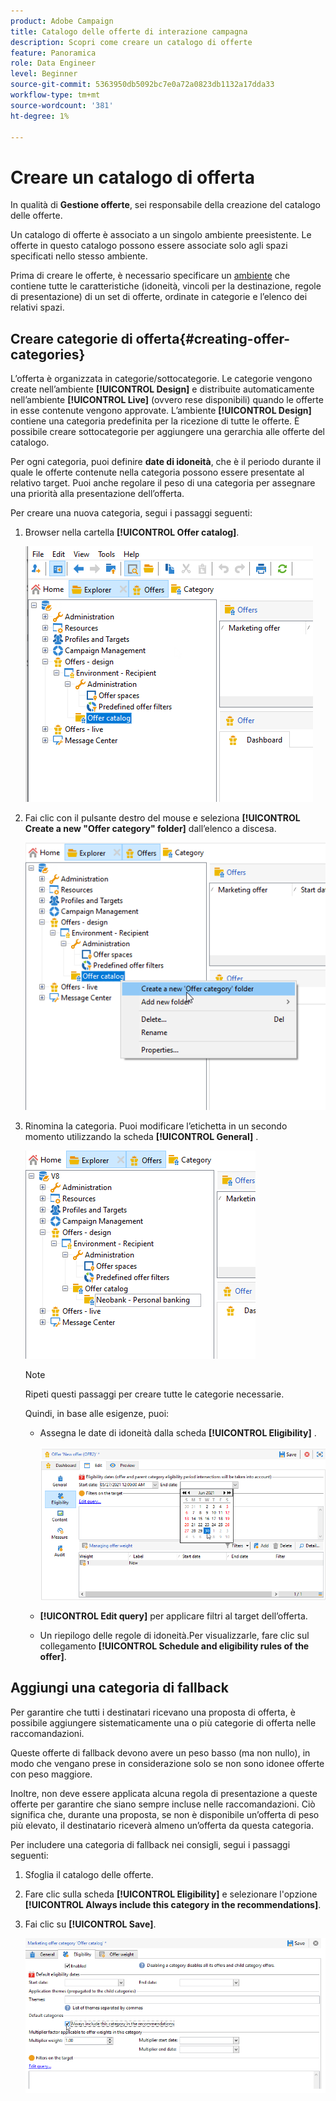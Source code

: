 ```yaml
---
product: Adobe Campaign
title: Catalogo delle offerte di interazione campagna
description: Scopri come creare un catalogo di offerte
feature: Panoramica
role: Data Engineer
level: Beginner
source-git-commit: 5363950db5092bc7e0a72a0823db1132a17dda33
workflow-type: tm+mt
source-wordcount: '381'
ht-degree: 1%

---
```


# Creare un catalogo di offerta

In qualità di **Gestione offerte**, sei responsabile della creazione del catalogo delle offerte.

Un catalogo di offerte è associato a un singolo ambiente preesistente. Le offerte in questo catalogo possono essere associate solo agli spazi specificati nello stesso ambiente.

Prima di creare le offerte, è necessario specificare un [ambiente](interaction-env.md) che contiene tutte le caratteristiche (idoneità, vincoli per la destinazione, regole di presentazione) di un set di offerte, ordinate in categorie e l’elenco dei relativi spazi.

## Creare categorie di offerta{#creating-offer-categories}

L’offerta è organizzata in categorie/sottocategorie. Le categorie vengono create nell’ambiente **[!UICONTROL Design]** e distribuite automaticamente nell’ambiente **[!UICONTROL Live]** (ovvero rese disponibili) quando le offerte in esse contenute vengono approvate. L’ambiente **[!UICONTROL Design]** contiene una categoria predefinita per la ricezione di tutte le offerte. È possibile creare sottocategorie per aggiungere una gerarchia alle offerte del catalogo.

Per ogni categoria, puoi definire **date di idoneità**, che è il periodo durante il quale le offerte contenute nella categoria possono essere presentate al relativo target. Puoi anche regolare il peso di una categoria per assegnare una priorità alla presentazione dell’offerta.

Per creare una nuova categoria, segui i passaggi seguenti:

1. Browser nella cartella **[!UICONTROL Offer catalog]**.

   ![](assets/offer_cat_create_001.png)

1. Fai clic con il pulsante destro del mouse e seleziona **[!UICONTROL Create a new "Offer category" folder]** dall’elenco a discesa.

   ![](assets/offer_cat_create_002.png)

1. Rinomina la categoria. Puoi modificare l’etichetta in un secondo momento utilizzando la scheda **[!UICONTROL General]** .

   ![](assets/offer_cat_create_003.png)

   >[!NOTE]
   >
   >Ripeti questi passaggi per creare tutte le categorie necessarie.

   Quindi, in base alle esigenze, puoi:

   * Assegna le date di idoneità dalla scheda **[!UICONTROL Eligibility]** .

      ![](assets/offer_cat_create_004.png)

   * **[!UICONTROL Edit query]** per applicare filtri al target dell’offerta.

   * Un riepilogo delle regole di idoneità.Per visualizzarle, fare clic sul collegamento **[!UICONTROL Schedule and eligibility rules of the offer]**.

## Aggiungi una categoria di fallback

Per garantire che tutti i destinatari ricevano una proposta di offerta, è possibile aggiungere sistematicamente una o più categorie di offerta nelle raccomandazioni.

Queste offerte di fallback devono avere un peso basso (ma non nullo), in modo che vengano prese in considerazione solo se non sono idonee offerte con peso maggiore.

Inoltre, non deve essere applicata alcuna regola di presentazione a queste offerte per garantire che siano sempre incluse nelle raccomandazioni. Ciò significa che, durante una proposta, se non è disponibile un’offerta di peso più elevato, il destinatario riceverà almeno un’offerta da questa categoria.

Per includere una categoria di fallback nei consigli, segui i passaggi seguenti:

1. Sfoglia il catalogo delle offerte.
1. Fare clic sulla scheda **[!UICONTROL Eligibility]** e selezionare l&#39;opzione **[!UICONTROL Always include this category in the recommendations]**.
1. Fai clic su **[!UICONTROL Save]**.

   ![](assets/offer_cat_default_001.png)

